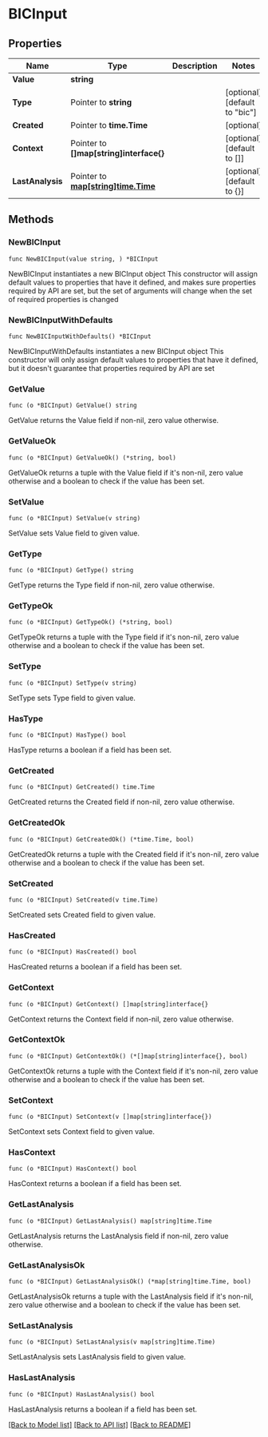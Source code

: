 # BICInput

## Properties

Name | Type | Description | Notes
------------ | ------------- | ------------- | -------------
**Value** | **string** |  | 
**Type** | Pointer to **string** |  | [optional] [default to "bic"]
**Created** | Pointer to **time.Time** |  | [optional] 
**Context** | Pointer to **[]map[string]interface{}** |  | [optional] [default to []]
**LastAnalysis** | Pointer to [**map[string]time.Time**](time.Time.md) |  | [optional] [default to {}]

## Methods

### NewBICInput

`func NewBICInput(value string, ) *BICInput`

NewBICInput instantiates a new BICInput object
This constructor will assign default values to properties that have it defined,
and makes sure properties required by API are set, but the set of arguments
will change when the set of required properties is changed

### NewBICInputWithDefaults

`func NewBICInputWithDefaults() *BICInput`

NewBICInputWithDefaults instantiates a new BICInput object
This constructor will only assign default values to properties that have it defined,
but it doesn't guarantee that properties required by API are set

### GetValue

`func (o *BICInput) GetValue() string`

GetValue returns the Value field if non-nil, zero value otherwise.

### GetValueOk

`func (o *BICInput) GetValueOk() (*string, bool)`

GetValueOk returns a tuple with the Value field if it's non-nil, zero value otherwise
and a boolean to check if the value has been set.

### SetValue

`func (o *BICInput) SetValue(v string)`

SetValue sets Value field to given value.


### GetType

`func (o *BICInput) GetType() string`

GetType returns the Type field if non-nil, zero value otherwise.

### GetTypeOk

`func (o *BICInput) GetTypeOk() (*string, bool)`

GetTypeOk returns a tuple with the Type field if it's non-nil, zero value otherwise
and a boolean to check if the value has been set.

### SetType

`func (o *BICInput) SetType(v string)`

SetType sets Type field to given value.

### HasType

`func (o *BICInput) HasType() bool`

HasType returns a boolean if a field has been set.

### GetCreated

`func (o *BICInput) GetCreated() time.Time`

GetCreated returns the Created field if non-nil, zero value otherwise.

### GetCreatedOk

`func (o *BICInput) GetCreatedOk() (*time.Time, bool)`

GetCreatedOk returns a tuple with the Created field if it's non-nil, zero value otherwise
and a boolean to check if the value has been set.

### SetCreated

`func (o *BICInput) SetCreated(v time.Time)`

SetCreated sets Created field to given value.

### HasCreated

`func (o *BICInput) HasCreated() bool`

HasCreated returns a boolean if a field has been set.

### GetContext

`func (o *BICInput) GetContext() []map[string]interface{}`

GetContext returns the Context field if non-nil, zero value otherwise.

### GetContextOk

`func (o *BICInput) GetContextOk() (*[]map[string]interface{}, bool)`

GetContextOk returns a tuple with the Context field if it's non-nil, zero value otherwise
and a boolean to check if the value has been set.

### SetContext

`func (o *BICInput) SetContext(v []map[string]interface{})`

SetContext sets Context field to given value.

### HasContext

`func (o *BICInput) HasContext() bool`

HasContext returns a boolean if a field has been set.

### GetLastAnalysis

`func (o *BICInput) GetLastAnalysis() map[string]time.Time`

GetLastAnalysis returns the LastAnalysis field if non-nil, zero value otherwise.

### GetLastAnalysisOk

`func (o *BICInput) GetLastAnalysisOk() (*map[string]time.Time, bool)`

GetLastAnalysisOk returns a tuple with the LastAnalysis field if it's non-nil, zero value otherwise
and a boolean to check if the value has been set.

### SetLastAnalysis

`func (o *BICInput) SetLastAnalysis(v map[string]time.Time)`

SetLastAnalysis sets LastAnalysis field to given value.

### HasLastAnalysis

`func (o *BICInput) HasLastAnalysis() bool`

HasLastAnalysis returns a boolean if a field has been set.


[[Back to Model list]](../README.md#documentation-for-models) [[Back to API list]](../README.md#documentation-for-api-endpoints) [[Back to README]](../README.md)


